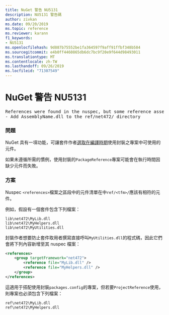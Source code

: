 ```yaml
---
title: NuGet 警告 NU5131
description: NU5131 警告碼
author: zivkan
ms.date: 09/20/2019
ms.topic: reference
ms.reviewer: karann
f1_keywords:
- NU5131
ms.openlocfilehash: 9d887b75552be1fa364597f9aff91ffbf348b584
ms.sourcegitcommit: e4b0ff4460865db6dc7bc9f20e9f644d98493011
ms.translationtype: MT
ms.contentlocale: zh-TW
ms.lasthandoff: 09/26/2019
ms.locfileid: "71307549"
---
```

# <a name="nuget-warning-nu5131"></a>NuGet 警告 NU5131

<pre>References were found in the nuspec, but some reference assemblies were not found in both the nuspec and ref folder. Add the following reference assemblies:
- Add AssemblyName.dll to the ref/net472/ directory</pre>

### <a name="issue"></a>問題

NuGet 具有一項功能，可讓套件作者[選取在編譯時期](https://docs.microsoft.com/en-gb/nuget/create-packages/select-assemblies-referenced-by-projects)使用封裝之專案中可使用的元件。

如果未遵循所需的慣例，使用封裝的`PackageReference`專案可能會在執行時間因缺少元件而失敗。

### <a name="solution"></a>方案

Nuspec `<references>`檔案之區段中的元件清單在中`ref/<tfm>/`應該有相符的元件。

例如，假設有一個套件包含下列檔案：

```text
lib\net472\MyLib.dll
lib\net472\MyHelpers.dll
lib\net472\MyUtilities.dll
```

封裝作者想要防止套件取用者撰寫直接呼叫`MyUtilities.dll`的程式碼，因此它們會將下列內容新增至其 nuspec 檔案：

```xml
<references>
    <group targetFramework="net472">
        <reference file="MyLib.dll" />
        <reference file="MyHelpers.dll" />
    </group>
</references>
```

這適用于搭配使用封裝`packages.config`的專案，但若要`ProjectReference`使用，則專案也必須包含下列檔案：

```text
ref\net472\MyLib.dll
ref\net472\MyHelpers.dll
```
